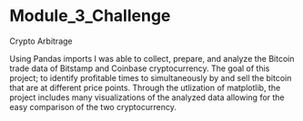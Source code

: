 # Module_3_Challenge

Crypto Arbitrage

Using Pandas imports I was able to collect, prepare, and analyze the Bitcoin trade data of Bitstamp and Coinbase cryptocurrency. The goal of this project; 
to identify profitable times to simultaneously by and sell the bitcoin that are at different price points. Through the utlization of matplotlib, the 
project includes many visualizations of the analyzed data allowing for the easy comparison of the two cryptocurrency. 

 
